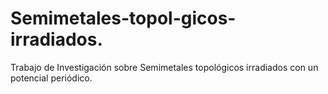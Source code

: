# Semimetales-topol-gicos-irradiados.
Trabajo de Investigación sobre Semimetales topológicos irradiados con un potencial periódico.
